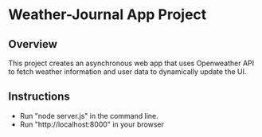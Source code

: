 # Weather-Journal App Project

## Overview
This project creates an asynchronous web app that uses Openweather API to fetch weather information and user data to dynamically update the UI. 

## Instructions
* Run "node server.js" in the command line. 
* Run "http://localhost:8000" in your browser
